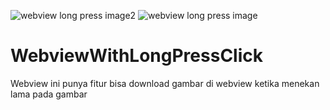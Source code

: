 ![webview long press image2](https://user-images.githubusercontent.com/12369746/123566148-3024c500-d7e9-11eb-8c3c-0652d763c865.jpeg)
![webview long press image](https://user-images.githubusercontent.com/12369746/123566153-3155f200-d7e9-11eb-9066-04af280a9b7a.jpeg)
# WebviewWithLongPressClick
 Webview ini punya fitur bisa download gambar di webview ketika menekan lama pada gambar
